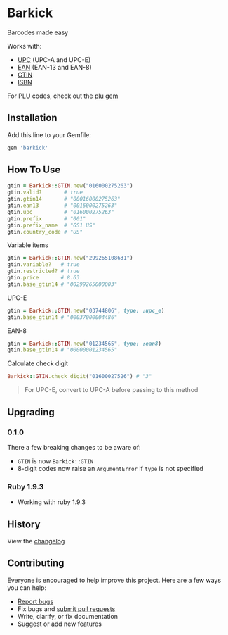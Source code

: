 # Barkick

Barcodes made easy

Works with:

- [UPC](https://en.wikipedia.org/wiki/Universal_Product_Code) (UPC-A and UPC-E)
- [EAN](https://en.wikipedia.org/wiki/International_Article_Number_%28EAN%29) (EAN-13 and EAN-8)
- [GTIN](https://en.wikipedia.org/wiki/Global_Trade_Item_Number)
- [ISBN](https://en.wikipedia.org/wiki/International_Standard_Book_Number)

For PLU codes, check out the [plu gem](https://github.com/ankane/plu)

## Installation

Add this line to your Gemfile:

```ruby
gem 'barkick'
```

## How To Use

```ruby
gtin = Barkick::GTIN.new("016000275263")
gtin.valid?       # true
gtin.gtin14       # "00016000275263"
gtin.ean13        # "0016000275263"
gtin.upc          # "016000275263"
gtin.prefix       # "001"
gtin.prefix_name  # "GS1 US"
gtin.country_code # "US"
```

Variable items

```ruby
gtin = Barkick::GTIN.new("299265108631")
gtin.variable?   # true
gtin.restricted? # true
gtin.price       # 8.63
gtin.base_gtin14 # "00299265000003"
```

UPC-E

```ruby
gtin = Barkick::GTIN.new("03744806", type: :upc_e)
gtin.base_gtin14 # "00037000004486"
```

EAN-8

```ruby
gtin = Barkick::GTIN.new("01234565", type: :ean8)
gtin.base_gtin14 # "00000001234565"
```

Calculate check digit

```ruby
Barkick::GTIN.check_digit("01600027526") # "3"
```

> For UPC-E, convert to UPC-A before passing to this method

## Upgrading

### 0.1.0

There a few breaking changes to be aware of:

- `GTIN` is now `Barkick::GTIN`
- 8-digit codes now raise an `ArgumentError` if `type` is not specified

### Ruby 1.9.3

- Working with ruby 1.9.3
## History

View the [changelog](https://github.com/ankane/barkick/blob/master/CHANGELOG.md)

## Contributing

Everyone is encouraged to help improve this project. Here are a few ways you can help:

- [Report bugs](https://github.com/ankane/barkick/issues)
- Fix bugs and [submit pull requests](https://github.com/ankane/barkick/pulls)
- Write, clarify, or fix documentation
- Suggest or add new features
